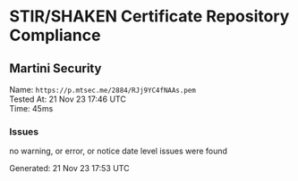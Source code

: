# STIR/SHAKEN Certificate Repository Compliance

## Martini Security

Name: `https://p.mtsec.me/2884/RJj9YC4fNAAs.pem`\
Tested At: 21 Nov 23 17:46 UTC\
Time: 45ms

### Issues

no warning, or error, or notice date level issues were found

Generated: 21 Nov 23 17:53 UTC